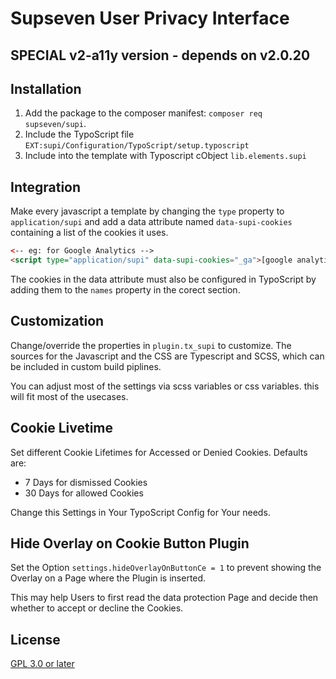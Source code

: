 # Supseven User Privacy Interface

## SPECIAL v2-a11y version - depends on v2.0.20

## Installation

1. Add the package to the composer manifest: `composer req supseven/supi`.
2. Include the TypoScript file `EXT:supi/Configuration/TypoScript/setup.typoscript`
3. Include into the template with Typoscript cObject `lib.elements.supi`

## Integration

Make every javascript a template by changing the `type` property to `application/supi` and add a data attribute
named `data-supi-cookies` containing a list of the cookies it uses.

```html
<-- eg: for Google Analytics -->
<script type="application/supi" data-supi-cookies="_ga">[google analytics snippet]</script>
```

The cookies in the data attribute must also be configured in TypoScript by adding them to the `names` property
in the corect section.

## Customization

Change/override the properties in `plugin.tx_supi` to customize. The sources for the Javascript and the CSS
are Typescript and SCSS, which can be included in custom build piplines.

You can adjust most of the settings via scss variables or css variables. this will fit most of
the usecases.

## Cookie Livetime

Set different Cookie Lifetimes for Accessed or Denied Cookies. Defaults are:

* 7 Days for dismissed Cookies
* 30 Days for allowed Cookies

Change this Settings in Your TypoScript Config for Your needs.

## Hide Overlay on Cookie Button Plugin

Set the Option `settings.hideOverlayOnButtonCe = 1` to prevent showing the Overlay on a Page where the Plugin is inserted. 

This may help Users to first read the data protection Page and decide then whether to accept or decline the Cookies. 

## License

[GPL 3.0 or later](LICENSE)
